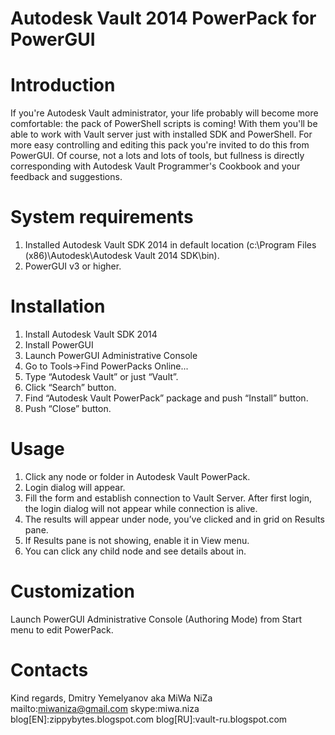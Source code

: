 Autodesk Vault 2014 PowerPack for PowerGUI
==========================================

Introduction
============
If you're Autodesk Vault administrator, your life probably will become more comfortable: the pack of PowerShell scripts is coming! With them you'll be able to work with Vault server just with installed SDK and PowerShell.
For more easy controlling and editing this pack you're invited to do this from PowerGUI.
Of course, not a lots and lots of tools, but fullness is directly corresponding with Autodesk Vault Programmer's Cookbook and your feedback and suggestions.

System requirements
===================
1.	Installed Autodesk Vault SDK 2014 in default location (c:\Program Files (x86)\Autodesk\Autodesk Vault 2014 SDK\bin\).
2.	PowerGUI v3 or higher.

Installation
============
1.	Install Autodesk Vault SDK 2014
2.	Install PowerGUI
3.	Launch PowerGUI Administrative Console
4.	Go to Tools->Find PowerPacks Online...
5.	Type “Autodesk Vault” or just “Vault”.
6.	Click “Search” button.
7.	Find “Autodesk Vault PowerPack” package and push “Install” button.
8.	Push “Close” button.

Usage
=====
1.	Click any node or folder in Autodesk Vault PowerPack.
2.	Login dialog will appear.
3.	Fill the form and establish connection to Vault Server. After first login, the login dialog will not appear while connection is alive.
4.	The results will appear under node, you’ve clicked and in grid on Results pane.
5.	If Results pane is not showing, enable it in View menu.
6.	You can click any child node and see details about in.

Customization
=============
Launch PowerGUI Administrative Console (Authoring Mode) from Start menu to edit PowerPack.

Contacts
========
Kind regards, Dmitry Yemelyanov aka MiWa NiZa
mailto:miwaniza@gmail.com
skype:miwa.niza
blog[EN]:zippybytes.blogspot.com
blog[RU]:vault-ru.blogspot.com
